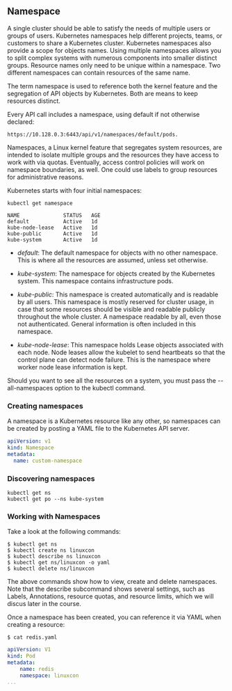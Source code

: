 ## Namespace

A single cluster should be able to satisfy the needs of multiple users or groups of users. Kubernetes namespaces help different projects, teams, or customers to share a Kubernetes cluster. Kubernetes namespaces also provide a scope for objects names. Using multiple namespaces allows you to split complex systems with numerous components into smaller distinct groups. Resource names only need to be unique within a namespace. Two different namespaces can contain resources of the same name. 

The term namespace is used to reference both the kernel feature and the segregation of API objects by Kubernetes. Both are means to keep resources distinct. 

Every API call includes a namespace, using default if not otherwise declared: 
    
    https://10.128.0.3:6443/api/v1/namespaces/default/pods. 

Namespaces, a Linux kernel feature that segregates system resources, are intended to isolate multiple groups and the resources they have access to work with via quotas. Eventually, access control policies will work on namespace boundaries, as well. One could use labels to group resources for administrative reasons. 

Kubernetes starts with four initial namespaces:

```shell
kubectl get namespace

NAME              STATUS   AGE
default           Active   1d
kube-node-lease   Active   1d
kube-public       Active   1d
kube-system       Active   1d
```

* <i>default</i>:  The default namespace for objects with no other namespace. This is where all the resources are assumed, unless set otherwise.

* <i>kube-system</i>: The namespace for objects created by the Kubernetes system. This namespace contains infrastructure pods.

* <i>kube-public</i>: This namespace is created automatically and is readable by all users. This namespace is mostly reserved for cluster usage, in case that some resources should be visible and readable publicly throughout the whole cluster. A namespace readable by all, even those not authenticated. General information is often included in this namespace.

* <i>kube-node-lease</i>: This namespace holds Lease objects associated with each node. Node leases allow the kubelet to send heartbeats so that the control plane can detect node failure. This is the namespace where worker node lease information is kept.

Should you want to see all the resources on a system, you must pass the --all-namespaces option to the kubectl command.

### Creating namespaces

A namespace is a Kubernetes resource like any other, so namespaces can be created by posting a YAML file to the Kubernetes API server.

```yaml
apiVersion: v1
kind: Namespace
metadata:
  name: custom-namespace
```
### Discovering namespaces

```shell
kubectl get ns
kubectl get po --ns kube-system
```

### Working with Namespaces

Take a look at the following commands:​

```shell
​$ kubectl get ns
$ kubectl create ns linuxcon
$ kubectl describe ns linuxcon
$ kubectl get ns/linuxcon -o yaml
$ kubectl delete ns/linuxcon​
```

The above commands show how to view, create and delete namespaces. Note that the describe subcommand shows several settings, such as Labels, Annotations, resource quotas, and resource limits, which we will discus later in the course.

Once a namespace has been created, you can reference it via YAML when creating a resource: 

```shell
$ cat redis.yaml
```

```yaml
apiVersion: V1
kind: Pod
metadata: 
    name: redis 
    namespace: linuxcon
...
```
